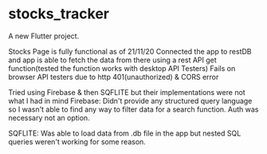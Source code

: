 # stocks_tracker

A new Flutter project.



Stocks Page is fully functional as of 21/11/20
Connected the app to restDB and app is able to fetch the data from
there using a rest API get function(tested the function works with desktop API Testers)
Fails on browser API testers due to http 401(unauthorized) & CORS error


Tried using Firebase & then SQFLITE but their implementations were not what I had in mind
Firebase: Didn't provide any structured query language so I wasn't able to find any way to
filter data for a search function. Auth was necessary not an option.

SQFLITE: Was able to load data from .db file in the app but nested SQL queries weren't working
for some reason.

